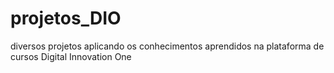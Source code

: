 # projetos_DIO
diversos projetos aplicando os conhecimentos aprendidos na plataforma de cursos Digital Innovation One
